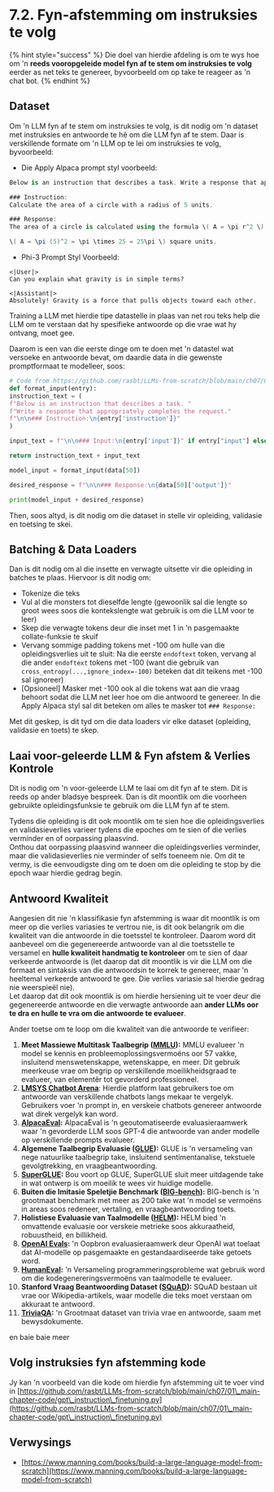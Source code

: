 # 7.2. Fyn-afstemming om instruksies te volg

{% hint style="success" %}
Die doel van hierdie afdeling is om te wys hoe om 'n **reeds vooropgeleide model fyn af te stem om instruksies te volg** eerder as net teks te genereer, byvoorbeeld om op take te reageer as 'n chat bot.
{% endhint %}

## Dataset

Om 'n LLM fyn af te stem om instruksies te volg, is dit nodig om 'n dataset met instruksies en antwoorde te hê om die LLM fyn af te stem. Daar is verskillende formate om 'n LLM op te lei om instruksies te volg, byvoorbeeld:

* Die Apply Alpaca prompt styl voorbeeld:
```csharp
Below is an instruction that describes a task. Write a response that appropriately completes the request.

### Instruction:
Calculate the area of a circle with a radius of 5 units.

### Response:
The area of a circle is calculated using the formula \( A = \pi r^2 \). Plugging in the radius of 5 units:

\( A = \pi (5)^2 = \pi \times 25 = 25\pi \) square units.
```
* Phi-3 Prompt Styl Voorbeeld:
```vbnet
<|User|>
Can you explain what gravity is in simple terms?

<|Assistant|>
Absolutely! Gravity is a force that pulls objects toward each other.
```
Training a LLM met hierdie tipe datastelle in plaas van net rou teks help die LLM om te verstaan dat hy spesifieke antwoorde op die vrae wat hy ontvang, moet gee.

Daarom is een van die eerste dinge om te doen met 'n datastel wat versoeke en antwoorde bevat, om daardie data in die gewenste promptformaat te modelleer, soos:
```python
# Code from https://github.com/rasbt/LLMs-from-scratch/blob/main/ch07/01_main-chapter-code/ch07.ipynb
def format_input(entry):
instruction_text = (
f"Below is an instruction that describes a task. "
f"Write a response that appropriately completes the request."
f"\n\n### Instruction:\n{entry['instruction']}"
)

input_text = f"\n\n### Input:\n{entry['input']}" if entry["input"] else ""

return instruction_text + input_text

model_input = format_input(data[50])

desired_response = f"\n\n### Response:\n{data[50]['output']}"

print(model_input + desired_response)
```
Then, soos altyd, is dit nodig om die dataset in stelle vir opleiding, validasie en toetsing te skei.

## Batching & Data Loaders

Dan is dit nodig om al die insette en verwagte uitsette vir die opleiding in batches te plaas. Hiervoor is dit nodig om:

* Tokenize die teks
* Vul al die monsters tot dieselfde lengte (gewoonlik sal die lengte so groot wees soos die kontekslengte wat gebruik is om die LLM voor te leer)
* Skep die verwagte tokens deur die inset met 1 in 'n pasgemaakte collate-funksie te skuif
* Vervang sommige padding tokens met -100 om hulle van die opleidingsverlies uit te sluit: Na die eerste `endoftext` token, vervang al die ander `endoftext` tokens met -100 (want die gebruik van `cross_entropy(...,ignore_index=-100)` beteken dat dit teikens met -100 sal ignoreer)
* \[Opsioneel\] Masker met -100 ook al die tokens wat aan die vraag behoort sodat die LLM net leer hoe om die antwoord te genereer. In die Apply Alpaca styl sal dit beteken om alles te masker tot `### Response:`

Met dit geskep, is dit tyd om die data loaders vir elke dataset (opleiding, validasie en toets) te skep.

## Laai voor-geleerde LLM & Fyn afstem & Verlies Kontrole

Dit is nodig om 'n voor-geleerde LLM te laai om dit fyn af te stem. Dit is reeds op ander bladsye bespreek. Dan is dit moontlik om die voorheen gebruikte opleidingsfunksie te gebruik om die LLM fyn af te stem.

Tydens die opleiding is dit ook moontlik om te sien hoe die opleidingsverlies en validasieverlies varieer tydens die epoches om te sien of die verlies verminder en of oorpassing plaasvind.\
Onthou dat oorpassing plaasvind wanneer die opleidingsverlies verminder, maar die validasieverlies nie verminder of selfs toeneem nie. Om dit te vermy, is die eenvoudigste ding om te doen om die opleiding te stop by die epoch waar hierdie gedrag begin.

## Antwoord Kwaliteit

Aangesien dit nie 'n klassifikasie fyn afstemming is waar dit moontlik is om meer op die verlies variasies te vertrou nie, is dit ook belangrik om die kwaliteit van die antwoorde in die toetsstel te kontroleer. Daarom word dit aanbeveel om die gegenereerde antwoorde van al die toetsstelle te versamel en **hulle kwaliteit handmatig te kontroleer** om te sien of daar verkeerde antwoorde is (let daarop dat dit moontlik is vir die LLM om die formaat en sintaksis van die antwoordsin te korrek te genereer, maar 'n heeltemal verkeerde antwoord te gee. Die verlies variasie sal hierdie gedrag nie weerspieël nie).\
Let daarop dat dit ook moontlik is om hierdie hersiening uit te voer deur die gegenereerde antwoorde en die verwagte antwoorde aan **ander LLMs oor te dra en hulle te vra om die antwoorde te evalueer**.

Ander toetse om te loop om die kwaliteit van die antwoorde te verifieer:

1. **Meet Massiewe Multitask Taalbegrip (**[**MMLU**](https://arxiv.org/abs/2009.03300)**):** MMLU evalueer 'n model se kennis en probleemoplossingsvermoëns oor 57 vakke, insluitend menswetenskappe, wetenskappe, en meer. Dit gebruik meerkeuse vrae om begrip op verskillende moeilikheidsgraad te evalueer, van elementêr tot gevorderd professioneel.
2. [**LMSYS Chatbot Arena**](https://arena.lmsys.org): Hierdie platform laat gebruikers toe om antwoorde van verskillende chatbots langs mekaar te vergelyk. Gebruikers voer 'n prompt in, en verskeie chatbots genereer antwoorde wat direk vergelyk kan word.
3. [**AlpacaEval**](https://github.com/tatsu-lab/alpaca\_eval)**:** AlpacaEval is 'n geoutomatiseerde evaluasieraamwerk waar 'n gevorderde LLM soos GPT-4 die antwoorde van ander modelle op verskillende prompts evalueer.
4. **Algemene Taalbegrip Evaluasie (**[**GLUE**](https://gluebenchmark.com/)**):** GLUE is 'n versameling van nege natuurlike taalbegrip take, insluitend sentimentanalise, tekstuele gevolgtrekking, en vraagbeantwoording.
5. [**SuperGLUE**](https://super.gluebenchmark.com/)**:** Bou voort op GLUE, SuperGLUE sluit meer uitdagende take in wat ontwerp is om moeilik te wees vir huidige modelle.
6. **Buiten die Imitasie Speletjie Benchmark (**[**BIG-bench**](https://github.com/google/BIG-bench)**):** BIG-bench is 'n grootmaat benchmark met meer as 200 take wat 'n model se vermoëns in areas soos redeneer, vertaling, en vraagbeantwoording toets.
7. **Holistiese Evaluasie van Taalmodelle (**[**HELM**](https://crfm.stanford.edu/helm/lite/latest/)**):** HELM bied 'n omvattende evaluasie oor verskeie metrieke soos akkuraatheid, robuustheid, en billikheid.
8. [**OpenAI Evals**](https://github.com/openai/evals)**:** 'n Oopbron evaluasieraamwerk deur OpenAI wat toelaat dat AI-modelle op pasgemaakte en gestandaardiseerde take getoets word.
9. [**HumanEval**](https://github.com/openai/human-eval)**:** 'n Versameling programmeringsprobleme wat gebruik word om die kodegenereringsvermoëns van taalmodelle te evalueer.
10. **Stanford Vraag Beantwoording Dataset (**[**SQuAD**](https://rajpurkar.github.io/SQuAD-explorer/)**):** SQuAD bestaan uit vrae oor Wikipedia-artikels, waar modelle die teks moet verstaan om akkuraat te antwoord.
11. [**TriviaQA**](https://nlp.cs.washington.edu/triviaqa/)**:** 'n Grootmaat dataset van trivia vrae en antwoorde, saam met bewysdokumente.

en baie baie meer

## Volg instruksies fyn afstemming kode

Jy kan 'n voorbeeld van die kode om hierdie fyn afstemming uit te voer vind in [https://github.com/rasbt/LLMs-from-scratch/blob/main/ch07/01\_main-chapter-code/gpt\_instruction\_finetuning.py](https://github.com/rasbt/LLMs-from-scratch/blob/main/ch07/01\_main-chapter-code/gpt\_instruction\_finetuning.py)

## Verwysings

* [https://www.manning.com/books/build-a-large-language-model-from-scratch](https://www.manning.com/books/build-a-large-language-model-from-scratch)
